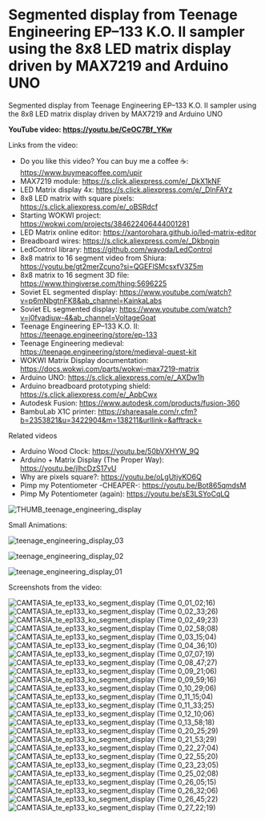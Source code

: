 # Segmented display from Teenage Engineering EP–133 K.O. II sampler using the 8x8 LED matrix display driven by MAX7219 and Arduino UNO
Segmented display from Teenage Engineering EP–133 K.O. II sampler using the 8x8 LED matrix display driven by MAX7219 and Arduino UNO


**YouTube video: https://youtu.be/CeOC7Bf_YKw**


Links from the video:
- Do you like this video? You can buy me a coffee ☕: https://www.buymeacoffee.com/upir
- MAX7219 module: https://s.click.aliexpress.com/e/_DkX1kNF
- LED Matrix display 4x: https://s.click.aliexpress.com/e/_DlnFAYz
- 8x8 LED matrix with square pixels: https://s.click.aliexpress.com/e/_oBSRdcf
- Starting WOKWI project: https://wokwi.com/projects/384622406444001281
- LED Matrix online editor: https://xantorohara.github.io/led-matrix-editor
- Breadboard wires: https://s.click.aliexpress.com/e/_Dkbngin
- LedControl library: https://github.com/wayoda/LedControl
- 8x8 matrix to 16 segment video from Shiura: https://youtu.be/gt2merZcuno?si=QGEFlSMcsxfV3Z5m
- 8x8 matrix to 16 segment 3D file: https://www.thingiverse.com/thing:5696225
- Soviet EL segmented display: https://www.youtube.com/watch?v=p6mNbgtnFK8&ab_channel=KainkaLabs
- Soviet EL segmented display: https://www.youtube.com/watch?v=j0fvadiuw-4&ab_channel=VoltageGoat
- Teenage Engineering EP–133 K.O. II: https://teenage.engineering/store/ep-133
- Teenage Engineering medieval: https://teenage.engineering/store/medieval-quest-kit
- WOKWI Matrix Display documentation: https://docs.wokwi.com/parts/wokwi-max7219-matrix
- Arduino UNO: https://s.click.aliexpress.com/e/_AXDw1h
- Arduino breadboard prototyping shield: https://s.click.aliexpress.com/e/_ApbCwx
- Autodesk Fusion: https://www.autodesk.com/products/fusion-360
- BambuLab X1C printer: https://shareasale.com/r.cfm?b=2353821&u=3422904&m=138211&urllink=&afftrack=


Related videos 
- Arduino Wood Clock: https://youtu.be/50bVXHYW_9Q
- Arduino + Matrix Display (The Proper Way): https://youtu.be/jlhcDzS17vU
- Why are pixels square?: https://youtu.be/oLgUtjyKO6Q
- Pimp my Potentiometer -CHEAPER-: https://youtu.be/Bot865qmdsM
- Pimp My Potentiometer (again): https://youtu.be/sE3LSYoCqLQ

![THUMB_teenage_engineering_display](https://github.com/user-attachments/assets/539dba88-0572-40b4-9509-0a5bc852237c)



Small Animations:


![teenage_engineering_display_03](https://github.com/user-attachments/assets/f5170ee6-66e2-4246-9f64-4a276d9d1f44)

![teenage_engineering_display_02](https://github.com/user-attachments/assets/05b5b1c3-fdc2-46f0-b0d2-e06daaaa9f63)

![teenage_engineering_display_01](https://github.com/user-attachments/assets/982f9500-1f4f-4e83-82ed-9f10631fa03c)



Screenshots from the video:

![CAMTASIA_te_ep133_ko_segment_display (Time 0_01_02;16)](https://github.com/user-attachments/assets/5775c427-e140-44be-970a-9d7db4b7d2db)
![CAMTASIA_te_ep133_ko_segment_display (Time 0_02_33;26)](https://github.com/user-attachments/assets/7d9a8f43-0405-4430-8131-36e7992e5242)
![CAMTASIA_te_ep133_ko_segment_display (Time 0_02_49;23)](https://github.com/user-attachments/assets/4291555b-74ab-474d-b6e2-52848d334a6d)
![CAMTASIA_te_ep133_ko_segment_display (Time 0_02_58;08)](https://github.com/user-attachments/assets/3d271460-c2f3-4538-a56f-49f085af7303)
![CAMTASIA_te_ep133_ko_segment_display (Time 0_03_15;04)](https://github.com/user-attachments/assets/9de33715-dbbc-4051-8f9d-e224cf082719)
![CAMTASIA_te_ep133_ko_segment_display (Time 0_04_36;10)](https://github.com/user-attachments/assets/cc8aa343-3a00-4c59-a1d8-ec82d291236b)
![CAMTASIA_te_ep133_ko_segment_display (Time 0_07_07;19)](https://github.com/user-attachments/assets/1aaa2af3-3ba2-4074-8099-db1000a948b2)
![CAMTASIA_te_ep133_ko_segment_display (Time 0_08_47;27)](https://github.com/user-attachments/assets/b1f47afc-a8cf-455a-92dc-68524852e9a6)
![CAMTASIA_te_ep133_ko_segment_display (Time 0_09_21;06)](https://github.com/user-attachments/assets/e15b6594-24fd-498b-865e-325fa094d956)
![CAMTASIA_te_ep133_ko_segment_display (Time 0_09_59;16)](https://github.com/user-attachments/assets/be6a3fd8-19ae-421d-af84-68701743e9dd)
![CAMTASIA_te_ep133_ko_segment_display (Time 0_10_29;06)](https://github.com/user-attachments/assets/ca7f2e10-8adf-4171-b29b-f36444dd1bdc)
![CAMTASIA_te_ep133_ko_segment_display (Time 0_11_15;04)](https://github.com/user-attachments/assets/8d00e5e0-5ad8-4fd5-8844-3c752d09fe60)
![CAMTASIA_te_ep133_ko_segment_display (Time 0_11_33;25)](https://github.com/user-attachments/assets/d7a17740-5683-468b-9589-bffdd0cdc2cd)
![CAMTASIA_te_ep133_ko_segment_display (Time 0_12_10;06)](https://github.com/user-attachments/assets/59888bf3-ebe8-4af8-93cd-5170c830e816)
![CAMTASIA_te_ep133_ko_segment_display (Time 0_13_58;18)](https://github.com/user-attachments/assets/dbea0557-66af-4fdd-83a3-9bbc979565ea)
![CAMTASIA_te_ep133_ko_segment_display (Time 0_20_25;29)](https://github.com/user-attachments/assets/433a4087-f78d-46a7-b030-05f2e42a17f7)
![CAMTASIA_te_ep133_ko_segment_display (Time 0_21_53;29)](https://github.com/user-attachments/assets/1e15c5a2-513e-45d7-bea3-bd99e750ec0b)
![CAMTASIA_te_ep133_ko_segment_display (Time 0_22_27;04)](https://github.com/user-attachments/assets/4035ef33-26d1-488c-adc0-46271f2f9dfa)
![CAMTASIA_te_ep133_ko_segment_display (Time 0_22_55;20)](https://github.com/user-attachments/assets/59363145-8c56-4025-9929-b7e08a040fcb)
![CAMTASIA_te_ep133_ko_segment_display (Time 0_23_23;05)](https://github.com/user-attachments/assets/8f7c47b6-3e2c-46e0-983d-d9320b561a73)
![CAMTASIA_te_ep133_ko_segment_display (Time 0_25_02;08)](https://github.com/user-attachments/assets/e48ce004-73a2-4acf-ab33-807b73ad13e9)
![CAMTASIA_te_ep133_ko_segment_display (Time 0_26_05;15)](https://github.com/user-attachments/assets/d5605ff5-c972-4473-be63-362be713a305)
![CAMTASIA_te_ep133_ko_segment_display (Time 0_26_32;06)](https://github.com/user-attachments/assets/14761000-9e61-4a4e-8d68-95db859ec8d7)
![CAMTASIA_te_ep133_ko_segment_display (Time 0_26_45;22)](https://github.com/user-attachments/assets/2b4790b1-0e08-4835-9209-2361d8622987)
![CAMTASIA_te_ep133_ko_segment_display (Time 0_27_22;19)](https://github.com/user-attachments/assets/1c2be04f-1ee9-45ad-a28e-d0497ecf0ee5)






